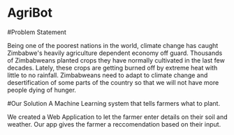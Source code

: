 # AgriBot

#Problem Statement

Being one of the poorest nations in the world, climate change has caught Zimbabwe's heavily agriculture dependent economy off guard. Thousands of Zimbabweans planted crops they have normally cultivated in the last few decades. Lately, these crops are getting burned off by extreme heat with little to no rainfall. Zimbabweans need to adapt to climate change and desertification of some parts of the country so that we will not have more people dying of hunger. 

#Our Solution 
A Machine Learning system that tells farmers what to plant.

We created a Web Application to let the farmer enter details on their soil and weather. Our app gives the farmer a reccomendation based on their input.
